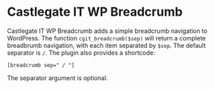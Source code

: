 # Castlegate IT WP Breadcrumb #

Castlegate IT WP Breadcrumb adds a simple breadcrumb navigation to WordPress. The function `cgit_breadcrumb($sep)` will return a complete breadbrumb navigation, with each item separated by `$sep`. The default separator is ` / `. The plugin also provides a shortcode:

    [breadcrumb sep=" / "]

The separator argument is optional.
